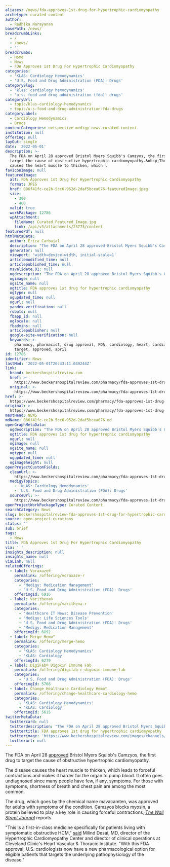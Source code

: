 ```yaml
---
aliases: /news/fda-approves-1st-drug-for-hypertrophic-cardiomyopathy
archetype: curated-content
author:
  - Radhika Narayanan
basePath: /news/
breadcrumbLinks:
  - /
  - /news/
  - ''
breadcrumbs:
  - Home
  - News
  - FDA Approves 1st Drug For Hypertrophic Cardiomyopathy
categories:
  - 'KLAS: Cardiology Hemodynamics'
  - 'U.S. Food and Drug Administration (FDA): Drugs'
categorySlug:
  - 'klas: cardiology hemodynamics'
  - 'u.s. food and drug administration (fda): drugs'
categoryUrl:
  - topic/klas-cardiology-hemodynamics
  - topic/u-s-food-and-drug-administration-fda-drugs
categoryLabel:
  - Cardiology Hemodynamics
  - Drugs
contentCategories: netspective-medigy-news-curated-content
institution: null
offering: null
layOut: single
date: '2022-05-01'
description: >-
  The FDA on April 28 approved Bristol Myers Squibb's Camzyos, the first drug to
  target the cause of obstructive hypertrophic cardiomyopathy.&nbsp;The disease
  causes the heart muscle to thicken, which l
favIconImage: null
featuredImage:
  alt: FDA Approves 1st Drug For Hypertrophic Cardiomyopathy
  format: JPEG
  href: 086f41fc-ce2b-5cc6-952d-2daf5bcea076-featuredImage.jpeg
  size:
    - 300
    - 400
  valid: true
  workPackage: 12786
  wpAttachment:
    fileName: Curated_Featured_Image.jpg
    link: /api/v3/attachments/23773/content
featuredPdf: null
htmlMetaData:
  author: Erica Carbajal
  description: "The FDA on April 28 approved Bristol Myers Squibb's Camzyos, the first drug to target the cause of obstructive hypertrophic cardiomyopathy.\_"
  generator: null
  viewport: 'width=device-width, initial-scale=1'
  articlemodified_time: null
  articlepublished_time: null
  msvalidate.01: null
  ogdescription: "The FDA on April 28 approved Bristol Myers Squibb's Camzyos, the first drug to target the cause of obstructive hypertrophic cardiomyopathy.\_"
  ogimage: null
  ogsite_name: null
  ogtitle: FDA approves 1st drug for hypertrophic cardiomyopathy
  ogtype: null
  ogupdated_time: null
  ogurl: null
  yandex-verification: null
  robots: null
  fbapp_id: null
  oglocale: null
  fbadmins: null
  articlepublisher: null
  google-site-verification: null
  keywords: >-
    pharmacy, pharmacist, drug approval, FDA, cardiology, heart, cardiac,
    target, approved, april
id: 12786
identifier: News
lastMod: '2022-05-01T20:43:11.049244Z'
link:
  brand: beckershospitalreview.com
  href: >-
    https://www.beckershospitalreview.com/pharmacy/fda-approves-1st-drug-for-hypertrophic-cardiomyopathy.html
  original: >-
    https://www.beckershospitalreview.com/pharmacy/fda-approves-1st-drug-for-hypertrophic-cardiomyopathy.html
href: >-
  https://www.beckershospitalreview.com/pharmacy/fda-approves-1st-drug-for-hypertrophic-cardiomyopathy.html
original: >-
  https://www.beckershospitalreview.com/pharmacy/fda-approves-1st-drug-for-hypertrophic-cardiomyopathy.html
mastHead: NEWS
mdName: 086f41fc-ce2b-5cc6-952d-2daf5bcea076.md
openGraphMetaData:
  ogdescription: "The FDA on April 28 approved Bristol Myers Squibb's Camzyos, the first drug to target the cause of obstructive hypertrophic cardiomyopathy.\_"
  ogtitle: FDA approves 1st drug for hypertrophic cardiomyopathy
  ogurl: null
  ogimage: null
  ogsite_name: null
  ogtype: null
  ogupdated_time: null
  ogimageheight: null
openProjectCustomFields:
  cleanUrl: >-
    https://www.beckershospitalreview.com/pharmacy/fda-approves-1st-drug-for-hypertrophic-cardiomyopathy.html
  medigyTopics:
    - 'KLAS: Cardiology Hemodynamics'
    - 'U.S. Food and Drug Administration (FDA): Drugs'
  sourceUrl: >-
    https://www.beckershospitalreview.com/pharmacy/fda-approves-1st-drug-for-hypertrophic-cardiomyopathy.html
openProjectWorkPackageType: Curated Content
searchCategory: News
slug: beckershospitalreview-fda-approves-1st-drug-for-hypertrophic-cardiomyopathy
source: open-project-curations
status: ''
sub: brief
tags:
  - News
title: FDA Approves 1st Drug For Hypertrophic Cardiomyopathy
via: ' '
insights_description: null
insights_name: null
viaLink: null
relatedOfferings:
  - label: Voraxaze®
    permalink: /offering/voraxaze-r
    categories:
      - 'Medigy: Medication Management'
      - 'U.S. Food and Drug Administration (FDA): Drugs'
    offeringId: 6916
  - label: Varithena®
    permalink: /offering/varithena-r
    categories:
      - 'Healthcare IT News: Disease Prevention'
      - 'Medigy: Life Sciences Tools'
      - 'U.S. Food and Drug Administration (FDA): Drugs'
      - 'Medigy: Medication Management'
    offeringId: 6892
  - label: Merge Hemo™
    permalink: /offering/merge-hemo
    categories:
      - 'KLAS: Cardiology Hemodynamics'
      - 'KLAS: Cardiology'
    offeringId: 6279
  - label: DigiFab® Digoxin Immune Fab
    permalink: /offering/digifab-r-digoxin-immune-fab
    categories:
      - 'U.S. Food and Drug Administration (FDA): Drugs'
    offeringId: 5766
  - label: Change Healthcare Cardiology Hemo™
    permalink: /offering/change-healthcare-cardiology-hemo
    categories:
      - 'KLAS: Cardiology Hemodynamics'
      - 'KLAS: Cardiology'
    offeringId: 5615
twitterMetaData:
  twittercard: null
  twitterdescription: "The FDA on April 28 approved Bristol Myers Squibb's Camzyos, the first drug to target the cause of obstructive hypertrophic cardiomyopathy.\_"
  twittertitle: FDA approves 1st drug for hypertrophic cardiomyopathy
  twitterimage: 'https://www.beckershospitalreview.com/images/channels/pharmacy/1.jpg'
  twitterurl: null
---
```

<p>The FDA on April 28 <a href="https://news.bms.com/news/corporate-financial/2022/U.S.-Food-and-Drug-Administration-Approves-Camzyos-mavacamten-for-the-Treatment-of-Adults-With-Symptomatic-New-York-Heart-Association-Class-II-III-ObstructiveHypertrophic-Cardiomyopathy-HCM-to-Improve-Functional-Capacity-and-Symptoms/default.aspx">approved</a> Bristol Myers Squibb's Camzyos, the first drug to target the cause of obstructive hypertrophic cardiomyopathy.&nbsp;</p><p>The disease causes the heart muscle to thicken, which leads to forceful contractions and makes it harder for the organ to pump blood. It often goes undiagnosed since many people have few, if any, symptoms. For those with symptoms, shortness of breath and chest pain are among the most common.&nbsp;</p><p>The drug, which goes by the chemical name mavacamten, was approved for adults with symptoms of the condition. Camzyos blocks myosin, a protein believed to play a key role in causing forceful contractions, <a href="https://www.wsj.com/articles/fda-approves-new-bristol-myers-drug-for-common-inherited-heart-disease-11651191966"><i>The Wall Street Journal</i></a> reports.&nbsp;</p><p>"This is a first-in-class medicine specifically for patients living with symptomatic obstructive HCM," <a href="https://news.bms.com/news/corporate-financial/2022/U.S.-Food-and-Drug-Administration-Approves-Camzyos-mavacamten-for-the-Treatment-of-Adults-With-Symptomatic-New-York-Heart-Association-Class-II-III-ObstructiveHypertrophic-Cardiomyopathy-HCM-to-Improve-Functional-Capacity-and-Symptoms/default.aspx">said</a> Milind Desai, MD, director of the Hypertrophic Cardiomyopathy Center and director of clinical operations at Cleveland Clinic's Heart Vascular &amp; Thoracic Institute. "With this FDA approval, U.S. cardiologists now have a new pharmacological option for eligible patients that targets the underlying pathophysiology of the disease."&nbsp;</p>
